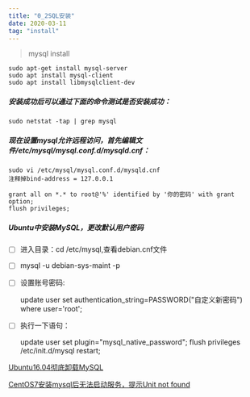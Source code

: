```yaml
---
title: "0_2SQL安装"
date: 2020-03-11
tag: "install" 
---
```


> mysql install


    sudo apt-get install mysql-server
    sudo apt install mysql-client
    sudo apt install libmysqlclient-dev
    
#####   安装成功后可以通过下面的命令测试是否安装成功：

    sudo netstat -tap | grep mysql
    
#####    现在设置mysql允许远程访问，首先编辑文件/etc/mysql/mysql.conf.d/mysqld.cnf：

    sudo vi /etc/mysql/mysql.conf.d/mysqld.cnf
    注释掉bind-address = 127.0.0.1

    grant all on *.* to root@'%' identified by '你的密码' with grant option;
    flush privileges;    

##### Ubuntu中安装MySQL，更改默认用户密码
    
- [ ] 进入目录：cd /etc/mysql,查看debian.cnf文件

- [ ] mysql -u debian-sys-maint -p 

- [ ] 设置账号密码:


    update user set authentication_string=PASSWORD("自定义新密码") where user='root';

- [ ] 执行一下语句：


    update user set plugin="mysql_native_password";
    flush privileges
    /etc/init.d/mysql restart; 


[Ubuntu16.04彻底卸载MySQL](
https://www.cnblogs.com/mjhblog/p/10499772.html)

[CentOS7安装mysql后无法启动服务，提示Unit not found](https://my.oschina.net/iyinghui/blog/2246986)